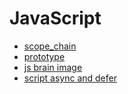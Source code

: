 # JavaScript

* [scope\_chain](javascript/javasub.md)
* [prototype](javascript/prototype.md)
* [js brain image](javascript/js-brain-image.md)
* [script async and defer](javascript/asyncAndDefer.md)